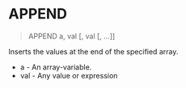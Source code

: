 # APPEND

> APPEND a, val [, val [, ...]]

Inserts the values at the end of the specified array.


* a - An array-variable.
* val - Any value or expression

